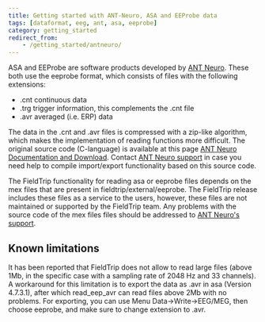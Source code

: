 ```yaml
---
title: Getting started with ANT-Neuro, ASA and EEProbe data
tags: [dataformat, eeg, ant, asa, eeprobe]
category: getting_started
redirect_from:
    - /getting_started/antneuro/
---
```


ASA and EEProbe are software products developed by [ANT Neuro](http://www.ant-neuro.com/). These both use the eeprobe format, which consists of files with the following extensions:

- .cnt continuous data
- .trg trigger information, this complements the .cnt file
- .avr averaged (i.e. ERP) data

The data in the .cnt and .avr files is compressed with a zip-like algorithm, which makes the implementation of reading functions more difficult. The original source code (C-language) is available at this page [ANT Neuro Documentation and Download](http://ant-neuro.com/supporting-documentation-and-downloads). Contact [ANT Neuro support](mailto:support@ant-neuro.com) in case you need help to compile import/export functionality based on this source code.

The FieldTrip functionality for reading asa or eeprobe files depends on the mex files that are present in fieldtrip/external/eeprobe. The FieldTrip release includes these files as a service to the users, however, these files are not maintained or supported by the FieldTrip team. Any problems with the source code of the mex files files should be addressed to [ANT Neuro's support](http://www.ant-neuro.com/support).

## Known limitations

It has been reported that FieldTrip does not allow to read large files (above 1Mb, in the specific case with a sampling rate of 2048 Hz and 33 channels). A workaround for this limitation is to export the data as .avr in asa (Version 4.7.3.1), after which read_eep_avr can read files above 2Mb with no problems. For exporting, you can use Menu Data→Write→EEG/MEG, then choose eeprobe, and make sure to change extension to .avr.

